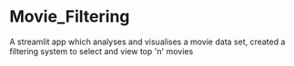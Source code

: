 # Movie_Filtering
A streamlit app which analyses and visualises a movie data set, created a filtering system to select and view top 'n' movies

